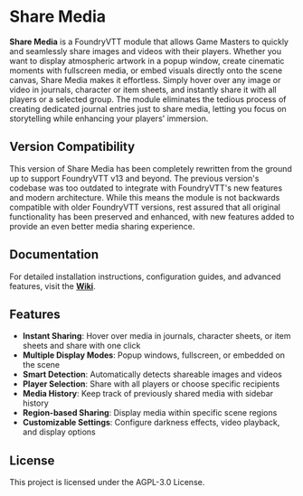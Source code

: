 # Share Media

**Share Media** is a FoundryVTT module that allows Game Masters to quickly and seamlessly share images and videos with their players. Whether you want to display atmospheric artwork in a popup window, create cinematic moments with fullscreen media, or embed visuals directly onto the scene canvas, Share Media makes it effortless. Simply hover over any image or video in journals, character or item sheets, and instantly share it with all players or a selected group. The module eliminates the tedious process of creating dedicated journal entries just to share media, letting you focus on storytelling while enhancing your players' immersion.

## Version Compatibility

This version of Share Media has been completely rewritten from the ground up to support FoundryVTT v13 and beyond. The previous version's codebase was too outdated to integrate with FoundryVTT's new features and modern architecture. While this means the module is not backwards compatible with older FoundryVTT versions, rest assured that all original functionality has been preserved and enhanced, with new features added to provide an even better media sharing experience.

## Documentation

For detailed installation instructions, configuration guides, and advanced features, visit the **[Wiki](https://github.com/mech-tools/share-media/wiki)**.

## Features

- **Instant Sharing**: Hover over media in journals, character sheets, or item sheets and share with one click
- **Multiple Display Modes**: Popup windows, fullscreen, or embedded on the scene
- **Smart Detection**: Automatically detects shareable images and videos
- **Player Selection**: Share with all players or choose specific recipients
- **Media History**: Keep track of previously shared media with sidebar history
- **Region-based Sharing**: Display media within specific scene regions
- **Customizable Settings**: Configure darkness effects, video playback, and display options

## License

This project is licensed under the AGPL-3.0 License.
